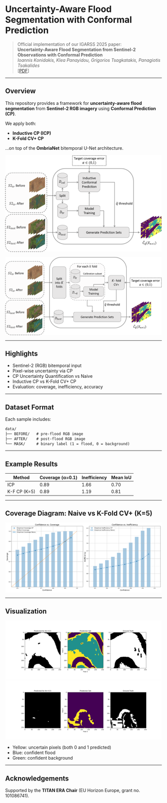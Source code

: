 # Uncertainty-Aware Flood Segmentation with Conformal Prediction

> Official implementation of our IGARSS 2025 paper:  
> **Uncertainty-Aware Flood Segmentation from Sentinel-2 Observations with Conformal Prediction**  
> *Ioannis Konidakis, Klea Panayidou, Grigorios Tsagkatakis, Panagiotis Tsakalides*  
> [[PDF](./2025-IGARSS-UQ_CP.pdf)]

---

## Overview

This repository provides a framework for **uncertainty-aware flood segmentation** from **Sentinel-2 RGB imagery** using **Conformal Prediction (CP)**.

We apply both:
- **Inductive CP (ICP)**  
- **K-Fold CV+ CP**

...on top of the **OmbriaNet** bitemporal U-Net architecture.

![Block Diagram_ICP](./Figures/block_diagram_ICP_2.png)

![Block Diagram_KF](./Figures/block_diagram_K_fold.png)

---

## Highlights

- Sentinel-2 (RGB) bitemporal input  
- Pixel-wise uncertainty via CP  
- CP Uncertainty Quantification vs Naive 
- Inductive CP vs K-Fold CV+ CP
- Evaluation: coverage, inefficiency, accuracy

---

## Dataset Format

Each sample includes:

```
data/
├── BEFORE/   # pre-flood RGB image 
├── AFTER/    # post-flood RGB image 
└── MASK/     # binary label (1 = flood, 0 = background)
```

---


## Example Results

| Method     | Coverage (α=0.1) | Inefficiency | Mean IoU |
|------------|------------------|--------------|----------|
| ICP        | 0.89             | 1.66         | 0.70     |
| K-F CP (K=5)  | 0.89             | 1.19         | 0.81     |

---

## Coverage Diagram: Naive vs K-Fold CV+ (K=5)

![Naive vs CP](./Figures/coverage_inefficiency_diagram_histogram_05.png)

---

## Visualization

![Prediction Map](./Figures/result_image_49.png)
![Prediction Map 2](./Figures/result_image_cp.png)

- Yellow: uncertain pixels (both 0 and 1 predicted)
- Blue: confident flood
- Green: confident background

---

## Acknowledgements

Supported by the **TITAN ERA Chair** (EU Horizon Europe, grant no. 101086741).
